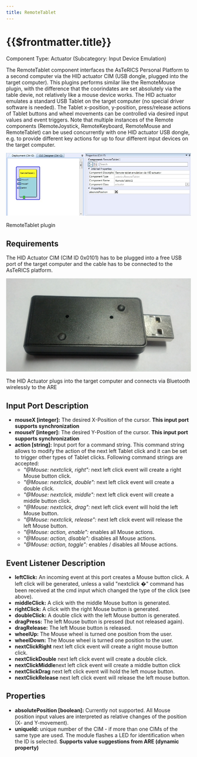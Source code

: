 ```yaml
---
title: RemoteTablet
---
```


# {{$frontmatter.title}}

Component Type: Actuator (Subcategory: Input Device Emulation)

The RemoteTablet component interfaces the AsTeRICS Personal Platform to a second computer via the HID actuator CIM (USB dongle, plugged into the target computer). This plugins performs similar like the RemoteMouse plugin, with the difference that the coorindates are set absolutely via the table devie, not relatively like a mouse device works. The HID actuator emulates a standard USB Tablet on the target computer (no special driver software is needed). The Tablet x-position, y-position, press/release actions of Tablet buttons and wheel movements can be controlled via desired input values and event triggers. Note that multiple instances of the Remote components (RemoteJoystick, RemoteKeyboard, RemoteMouse and RemoteTablet) can be used concurrently with one HID actuator USB dongle, e.g. to provide different key actions for up to four different input devices on the target computer.

![Screenshot: RemoteTablet plugin](./img/remotetablet.jpg "Screenshot: RemoteTablet plugin")

RemoteTablet plugin

## Requirements

The HID Actuator CIM (CIM ID 0x0101) has to be plugged into a free USB port of the target computer and the cable has to be connected to the AsTeRICS platform.

![HID Actuator CIM](./img/hid_cim.jpg "HID Actuator CIM")

The HID Actuator plugs into the target computer and connects via Bluetooth wirelessly to the ARE

## Input Port Description

*   **mouseX \[integer\]:** The desired X-Position of the cursor. **This input port supports synchronization**
*   **mouseY \[integer\]:** The desired Y-Position of the cursor. **This input port supports synchronization**
*   **action \[string\]:** Input port for a command string. This command string allows to modify the action of the next left Tablet click and it can be set to trigger other types of Tablet clicks. Following command strings are accepted:
    *   _"@Mouse: nextclick, right":_ next left click event will create a right Mouse button click.
    *   _"@Mouse: nextclick, double":_ next left click event will create a double click.
    *   _"@Mouse: nextclick, middle":_ next left click event will create a middle button click.
    *   _"@Mouse: nextclick, drag":_ next left click event will hold the left Mouse button.
    *   _"@Mouse: nextclick, release":_ next left click event will release the left Mouse button.
    *   _"@Mouse: action, enable":_ enables all Mouse actions.
    *   _"@Mouse: action, disable":_ disables all Mouse actions.
    *   _"@Mouse: action, toggle":_ enables / disables all Mouse actions.

## Event Listener Description

*   **leftClick:** An incoming event at this port creates a Mouse button click. A left click will be generated, unless a valid "nextclick �" command has been received at the cmd input which changed the type of the click (see above).
*   **middleClick:** A click with the middle Mouse button is generated.
*   **rightClick:** A click with the right Mouse button is generated.
*   **doubleClick:** A double click with the left Mouse button is generated.
*   **dragPress:** The left Mouse button is pressed (but not released again).
*   **dragRelease:** The left Mouse button is released.
*   **wheelUp:** The Mouse wheel is turned one position from the user.
*   **wheelDown:** The Mouse wheel is turned one position to the user.
*   **nextClickRight** next left click event will create a right mouse button click.
*   **nextClickDouble** next left click event will create a double click.
*   **nextClickMiddle**next left click event will create a middle button click
*   **nextClickDrag** next left click event will hold the left mouse button.
*   **nextClickRelease** next left click event will release the left mouse button.

## Properties

*   **absolutePosition \[boolean\]:** Currently not supported. All Mouse position input values are interpreted as relative changes of the position (X- and Y-movement).
*   **uniqueId:** unique number of the CIM - if more than one CIMs of the same type are used. The module flashes a LED for identification when the ID is selected. **Supports value suggestions from ARE (dynamic property)**